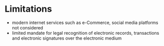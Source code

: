 # Limitations
- modern internet services such as e-Commerce, social media platforms not considered
- limited mandate for legal recognition of electronic records, transactions and electronic signatures over the electronic medium